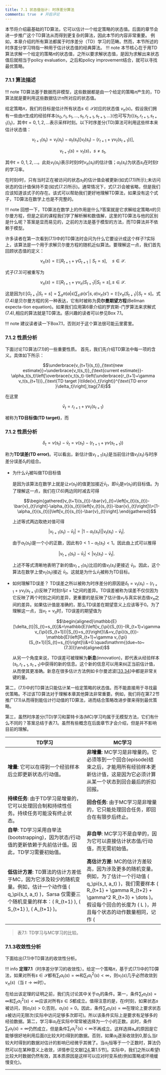 ```yaml
---
title: 7.1 状态值估计: 时序差分算法
comments: true  # 开启评论
---
```


本节将介绍最基础的TD算法，它可以估计一个给定策略的状态值。后面的章节会进一步推广这个TD算法从而得到更复杂的算法，因此本节的内容非常重要。
例如，本章介绍的所有算法都属于时序差分（TD）学习的范畴。然而，本节所述的时序差分学习特指一种用于估计状态值的经典算法。
!!! note
    本节核心在于用TD算法求解一个给定的策略$\pi$的状态值，之所以要求解状态值，是因为求解出来状态值后就相当于policy evaluation，之后和policy improvement结合，就可以寻找最优策略。

### 7.1.1 算法描述

!!! note
    TD算法基于数据而非模型，这些数据都是由一个给定的策略$\pi$产生的，TD算法就是要利用这些数据估计$\pi$所对应的状态值。

给定策略$\pi$，我们的目标是估计所有状态$s \in \mathcal{S}$对应的状态值 $v_\pi(s)$。假设我们拥有一些由$\pi$生成的经验样本$(s_0, r_1, s_1, \ldots, s_t, r_{t+1}, s_{t+1}, \ldots)$(也可写为$\{(s_t,r_{t+1},s_{t+1})\}_t$)，其中$t=0,1,2,\ldots$表示采样时刻。以下时序差分(TD)算法可利用这些样本来估计状态值：


$$v_{t+1}(s_t) = v_t(s_t) - \alpha_t(s_t) \left[ v_t(s_t) - \left( r_{t+1} + \gamma v_t(s_{t+1}) \right) \right],\tag{7.1}$$

$$v_{t+1}(s) = v_t(s)，s \neq s_t,\tag{7.2}$$

其中$t =0,1,2, \ldots$。此处$v_t(s_t)$表示时刻$t$时$v_\pi(s_t)$的估计值；$\alpha_t(s_t)$为状态$s_t$在时刻$t$的学习率。

在时刻$t$时，只有当时正在被访问的状态$s_t$的估计值会被更新(如式$(7.1)$所示);未访问状态的估计值保持不变(如式$(7.2)$所示)。通常情况下，式$(7.2)$会被省略，但是我们应该知道该式子的存在。该式可以帮助我们更好地理解TD算法，如果没有这个式子，TD算法在数学上也是不完整的。

!!! note
    回想一下，TD算法在数学上的作用是什么?答案就是它求解给定策略$\pi$的贝尔曼方程，但是之前的课程我们学了解析解和数值解，这里的TD算法与他的区别是什么呢？答案是显而易见的，之前的方法是基于模型的方法，而TD算法并不依赖于模型。

许多读者在第一次看到$(7.1)$中的TD算法时会问为什么它要设计成这个样子?实际上，该算法是一个用于求解贝尔曼方程的随机近似算法。要理解这一点，我们首先回顾状态值的定义：

$$v_\pi(s) = \mathbb{E}\left[ R_{t+1} + \gamma G_{t+1} \mid S_t = s \right], \quad s \in \mathcal{S}.\tag{7.3}$$

式子$(7.3)$可被重写为

$$v_\pi(s) = \mathbb{E}[R_{t+1} + \gamma v_\pi(S_{t+1})|S_t = s], s\in \mathcal{S}.\tag{7.4}$$



这是因为$\mathbb{E}[G_{t+1}|S_t = s] = \sum_a \pi(a|s) \sum_{s'} p(s'|s, a)v_\pi(s') = \mathbb{E}[v_\pi(S_{t+1})|S_t = s]$。式$(7.4)$是贝尔曼方程的另一种表达，它有时被称为**贝尔曼期望方程**(Bellman expecta-tion equation)。如果我们应用第6章介绍的罗宾斯-门罗算法来求解式$(7.4)$,相应的算法就是TD算法。感兴趣的读者可以参见Box 7.1。

!!! note
    建议读者读一下Box7.1，否则对于这个算法很可能云里雾里。

### 7.1.2 性质分析

下面讨论TD算法(7.1)的一些重要性质。
首先，我们先介绍TD算法中每一项的含义。具体如下所示：

$$\underbrace{v_{t+1}(s_t)}_{\text{new estimate}}=\underbrace{v_t(s_t)}_{\text{current estimate}}-\alpha_t(s_t)\left[\overbrace{v_t(s_t)-\left(\underbrace{r_{t+1}+\gamma v_t(s_{t+1})}_{\text{TD target }\tilde{v}_t}\right)}^{\text{TD error }\delta_t}\right],\tag{7.6}$$

在这里

$$\bar{v}_t = r_{t+1} + \gamma v_t(s_{t+1})$$

被称为**TD目标值(TD target)**，而

### 7.1.2 性质分析

$$\delta_t = v(s_t) - \bar{v}_t = v(s_t) - \left( r_{t+1} + \gamma v(s_{t+1}) \right)$$

称为**TD误差(TD error)**。可以看出，新估计值$v_{t+1}(s_t)$是当前估计值$v_t(s_t)$与时序差分误差$\delta_t$的组合。

- 为什么$\bar{v}_t$被叫做TD目标值

    是因为该算法在数学上就是让$v(s_t)$的值更加接近$\bar{v}_t$，即$\bar{v}_t$是$v(s_t)$的目标值。为了理解这一点，我们在(7.6)两边同时减去可得
    
    $$\begin{gathered}v_{t+1}(s_{t})-\bar{v}_{t}=\left[v_{t}(s_{t})-\bar{v}_{t}\right]-\alpha_{t}(s_{t})\left[v_{t}(s_{t})-\bar{v}_{t}\right]\\=[1-\alpha_{t}(s_{t})]\left[v_{t}(s_{t})-\bar{v}_{t}\right].\end{gathered}$$

    上述等式两边取绝对值可得
    
    $$|v_{t+1}(s_t) − \bar{v}_t| = |1 − \alpha_t(s_t)||v_t(s_t) − \bar{v}_t|.$$
    
    由于$\alpha_t(s_t)$是一个小的正数，因此有$0 <1 - \alpha_t(s_t) <1$。因此由上式可以推得
    
    $$|v_{t+1}(s_t) − \bar{v}_t| < |v_t(s_t) − \bar{v}_t|.$$
    
    上述不等式清晰地表明了新的值$v_{t+1}(s_t)$比旧的值$v_t(s_t)$更接近 $\bar{v}_t$。因此，这个算法在数学上使$v_t(s_t)$接近 $\bar{v}_t$。这就是为什么$\bar{v}_t$被称为TD目标。

- 如何理解TD误差？
    TD误差之所以被称为时序差分的原因是$\delta_t = v_t(s_t) - (r_{t+1} + \gamma v_t(s_{t+1}))$反映了时刻$t$与$t+1$之间的差异。TD误差被称为误差不仅仅因为它反映了两个时刻之间的差异，更重要的是反映了估计值$v_t$与真实状态值$v_\pi$之间的差异。如果估计值是准确的，那么TD误差在期望意义上应该等于0。为了理解这一点，当$v_t = v_\pi$时，TD误差的期望值为

    $$\begin{aligned}\mathbb{E}[\delta_{t}|S_{t}=s_{t}]&=\mathbb{E}\left[v_{\pi}(S_{t})-(R_{t+1}+\gamma v_{\pi}(S_{t+1}))|S_{t}=s_{t}\right]\\&=v_{\pi}(s_{t})-\mathbb{E}\left[R_{t+1}+\gamma v_{\pi}(S_{t+1})|S_{t}=s_{t}\right]\\&=0.\quad\mathrm{(due~to~(7.3))}\end{aligned}$$
    
    从另一个角度来说，TD误差可被理解为**新息**(innovation)，即代表从经验样本 $(s_t, r_{t+1}, s_{t+1})$中获得的新的信息。这个新的信息可以用来纠正当前估计值，从而使其更准确。新息在很多估计方法例如卡尔曼滤波[[33](https://ieeexplore.ieee.org/document/1435668),[34](https://link.springer.com/book/10.1007/978-3-319-47612-4)]中都是非常关键的量。

第二，$(7.1)$中的TD算法只能估计某一给定策略的状态值。而不能直接用于寻找最优策略。不过该TD算法对于理解本章其他算法非常重要。例如，我们将在第$7.2$节推广$(7.1)$从而得到能估计行动值的TD算法，进而结合策略改进步骤来得到最优策略。

第三，虽然时序差分(TD)学习和蒙特卡洛(MC)学习均属于无模型方法，它们有什么不同的？答案总结于表$7.1$。虽然有些概念在后面章节才会介绍，但是并不影响目前的理解。

 | **TD学习**            | **MC学习**            |
 |--------------------|----------------------|
 | **增量**: 它可以在得到一个经验样本后立即更新状态/行动值。 | **非增量**: MC学习是非增量的。它必须等到一个回合(episode)结束之后，才能用所有经验样本更新估计值，这是因为它必须计算从某一个状态到回合最后的折扣回报。 |
 | **持续任务**: 由于TD学习是增量的，它可以处理回合制和持续性任务。持续任务可能没有终止状态。 | **回合任务**: 由于MC学习是非增量的，它只能处理回合任务，即回合在有限步后终止。 |
 | **自举**: TD学习采用自举法(bootstrapping)，因为状态/行动值的更新依赖于先前估计值。因此，TD学习需要初始值。 | **非自举**: MC学习不是自举的，因为它可以直接估计状态值/行动值，而无需初始值。 |
 | **低估计方差**: TD算法的估计方差低于MC，因为它涉及较少的随机变量。例如，估计一个动作值 \( q_\pi(s_t, a_t) \)，Sarsa 仅需要三个随机变量的样本：\( R_{t+1} \), \( S_{t+1} \), \( A_{t+1} \)。 | **高估计方差**: MC的估计方差较高，因为涉及更多的随机变量。例如，为了估计一个行动值 \( q_\pi(s_t, a_t) \)，我们需要样本 \( R_{t+1} + \gamma R_{t+2} + \gamma^2 R_{t+3} + \dots \)。假设每个回合的长度为 \( L \)，并且每个状态的动作数量相同，记作 \( |A| \)，那么每个回合有 \( |A|^L \) 种可能的序列。如果我们仅估计少数几个回合，估计方差高也就不足为奇了。
 > 表7.1: TD学习与MC学习的比较。

### 7.1.3收敛性分析

下面给出$(7.1)$中TD算法的收敛性分析。

!!! info
    **定理7.1**（时序差分学习的收敛性）。给定一个策略$\pi$，基于式$(7.1)$中的TD算法，如果对所有$s \in \mathcal{S}$都有$\sum_t \alpha_t(s) = \infty$和$\sum_t \alpha_t^2(s) < \infty$，则$v_t(s)$几乎必然收敛到 $v_\pi(s)$（当 $t \to \infty$时）。

在给出该定理的证明之前，我们先讨论其中关于$\alpha_t$的条件。第一，条件$\sum_t \alpha_t(s) = \infty$和$\sum_t \alpha^2_t(s) < \infty$应该对所有$s \in S$都成立。值得注意的是，在$t$时刻，如果状态$s$被访问，则$\alpha_t(s) >0$;否则，$\alpha_t(s) =0$。因此，条件$\sum_t \alpha_t(s) = \infty$在理论上要求状态$s$被访问无限次(实际中访问足够多次即可)。所以该条件实际上是要求有足够多的经验数据。第二，学习率$\alpha_t$在实际中常常被选择为一个小的正数。此时，条件$\sum_t \alpha_t(s) = \infty$仍然成立，但是条件$\sum_t \alpha^2_t(s) < \infty$不再成立。这样选择a₄的原因是它能够很好地利用后面(t比较大时)得到的数据。否则，如果$\alpha_t$逐渐收敛到$0$,那么当$t$较大时得到的数据对估计的影响已经微乎其微了。当$\alpha_t$恒等于一个正数时，算法仍然可以在某种意义上收敛，详情参见文献[[24](https://link.springer.com/book/10.1007/b101987),第1.5节]。实际中，我们之所以希望t比较大时数据仍然有效，其本质原因是这样可以应对时变系统(例如策略或环境缓慢变化)。

---
